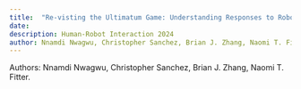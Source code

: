 ```yaml
---
title:  "Re-visting the Ultimatum Game: Understanding Responses to Robotic Opponents"
date: 
description: Human-Robot Interaction 2024
author: Nnamdi Nwagwu, Christopher Sanchez, Brian J. Zhang, Naomi T. Fitter.
---
```

Authors: Nnamdi Nwagwu, Christopher Sanchez, Brian J. Zhang, Naomi T. Fitter.